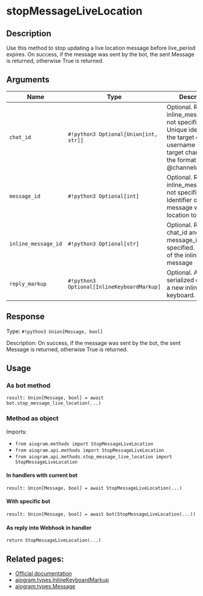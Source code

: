 # stopMessageLiveLocation

## Description

Use this method to stop updating a live location message before live_period expires. On success, if the message was sent by the bot, the sent Message is returned, otherwise True is returned.


## Arguments

| Name | Type | Description |
| - | - | - |
| `chat_id` | `#!python3 Optional[Union[int, str]]` | Optional. Required if inline_message_id is not specified. Unique identifier for the target chat or username of the target channel (in the format @channelusername) |
| `message_id` | `#!python3 Optional[int]` | Optional. Required if inline_message_id is not specified. Identifier of the message with live location to stop |
| `inline_message_id` | `#!python3 Optional[str]` | Optional. Required if chat_id and message_id are not specified. Identifier of the inline message |
| `reply_markup` | `#!python3 Optional[InlineKeyboardMarkup]` | Optional. A JSON-serialized object for a new inline keyboard. |



## Response

Type: `#!python3 Union[Message, bool]`

Description: On success, if the message was sent by the bot, the sent Message is returned, otherwise True is returned.


## Usage

### As bot method

```python3
result: Union[Message, bool] = await bot.stop_message_live_location(...)
```

### Method as object

Imports:

- `from aiogram.methods import StopMessageLiveLocation`
- `from aiogram.api.methods import StopMessageLiveLocation`
- `from aiogram.api.methods.stop_message_live_location import StopMessageLiveLocation`

#### In handlers with current bot
```python3
result: Union[Message, bool] = await StopMessageLiveLocation(...)
```

#### With specific bot
```python3
result: Union[Message, bool] = await bot(StopMessageLiveLocation(...))
```
#### As reply into Webhook in handler
```python3
return StopMessageLiveLocation(...)
```


## Related pages:

- [Official documentation](https://core.telegram.org/bots/api#stopmessagelivelocation)
- [aiogram.types.InlineKeyboardMarkup](../types/inline_keyboard_markup.md)
- [aiogram.types.Message](../types/message.md)
